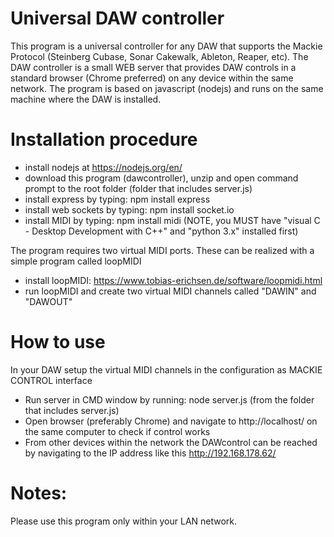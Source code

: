 # Universal DAW controller
This program is a universal controller for any DAW that supports the Mackie Protocol (Steinberg Cubase, Sonar Cakewalk, Ableton, Reaper, etc). The DAW controller is a small WEB server that provides DAW controls in a standard browser (Chrome preferred) on any device within the same network. The program is based on javascript (nodejs) and runs on the same machine where the DAW is installed.  

# Installation procedure
* install nodejs at https://nodejs.org/en/
* download this program (dawcontroller), unzip and open command prompt to the root folder (folder that includes server.js)
* install express by typing: npm install express
* install web sockets by typing: npm install socket.io
* install MIDI by typing: npm install midi (NOTE, you MUST have "visual C - Desktop Development with C++" and "python 3.x" installed first)

The program requires two virtual MIDI ports. These can be realized with a simple program called loopMIDI
* install loopMIDI: https://www.tobias-erichsen.de/software/loopmidi.html
* run loopMIDI and create two virtual MIDI channels called "DAWIN" and "DAWOUT"

# How to use
In your DAW setup the virtual MIDI channels in the configuration as MACKIE CONTROL interface
* Run server in CMD window by running: node server.js (from the folder that includes server.js)
* Open browser (preferably Chrome) and navigate to http://localhost/ on the same computer to check if control works
* From other devices within the network the DAWcontrol can be reached by navigating to the IP address like this http://192.168.178.62/

# Notes:
Please use this program only within your LAN network. 

